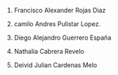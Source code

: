 1. Francisco Alexander Rojas Diaz
2. camilo Andres Pulistar Lopez.
3. Diego Alejandro Guerrero España
4. Nathalia Cabrera Revelo















20. Deivid Julian Cardenas Melo









